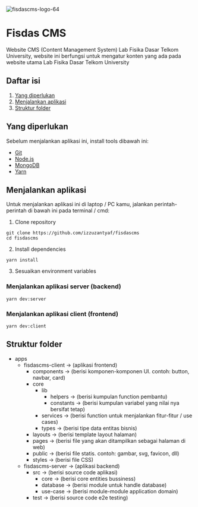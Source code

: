 ![fisdascms-logo-64](https://user-images.githubusercontent.com/49353967/178111182-c7974bb8-1a5d-44ba-b78d-837132385e87.png)
# Fisdas CMS
Website CMS (Content Management System) Lab Fisika Dasar Telkom University, website ini berfungsi untuk mengatur konten yang ada pada website utama Lab Fisika Dasar Telkom University

## Daftar isi
1. [Yang diperlukan](#yang-diperlukan)
2. [Menjalankan aplikasi](#menjalankan-aplikasi)
3. [Struktur folder](#struktur-folder)


## Yang diperlukan
Sebelum menjalankan aplikasi ini, install tools dibawah ini:
- [Git](https://git-scm.com)
- [Node.js](https://nodejs.org)
- [MongoDB](https://mongodb.com)
- [Yarn](https://yarnpkg.com)

## Menjalankan aplikasi
Untuk menjalankan aplikasi ini di laptop / PC kamu, jalankan perintah-perintah di bawah ini pada terminal / cmd:
1. Clone repository
```
git clone https://github.com/izzuzantyaf/fisdascms
cd fisdascms
```
2. Install dependencies
```
yarn install
```
3. Sesuaikan environment variables
### Menjalankan aplikasi server (backend)
```
yarn dev:server
```
### Menjalankan aplikasi client (frontend)
```
yarn dev:client
```

## Struktur folder
- apps
  - fisdascms-client -> (aplikasi frontend)
    - components -> (berisi komponen-komponen UI. contoh: button, navbar, card)
    - core
      - lib
        - helpers -> (berisi kumpulan function pembantu)
        - constants -> (berisi kumpulan variabel yang nilai nya bersifat tetap)
      - services -> (berisi function untuk menjalankan fitur-fitur / use cases)
      - types -> (berisi tipe data entitas bisnis)
    - layouts -> (berisi template layout halaman)
    - pages -> (berisi file yang akan ditampilkan sebagai halaman di web)
    - public -> (berisi file statis. contoh: gambar, svg, favicon, dll)
    - styles -> (berisi file CSS)
  - fisdascms-server -> (aplikasi backend)
    - src -> (berisi source code aplikasi)
      - core -> (berisi core entities bussiness)
      - database -> (berisi module untuk handle database)
      - use-case -> (berisi module-module application domain)
    - test -> (berisi source code e2e testing)
